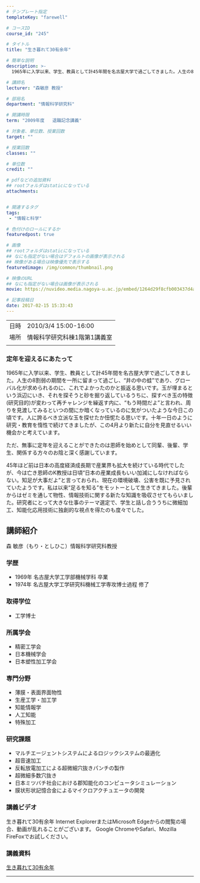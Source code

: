 ```yaml
---
# テンプレート指定
templateKey: "farewell"

# コースID
course_id: "245"

# タイトル
title: "生き暮れて30有余年"

# 簡単な説明
description: >-
  1965年に入学以来、学生、教員として計45年間を名古屋大学で過ごしてきました。人生の8割弱の期間を一所に留まって過ごし、“井の中の蛙”であり、グローバル化が求められるのに、これでよかったのかと振返る思いです。玉が埋まるという浜辺にいき、それを探そうと砂を掘り返しているうちに、探すべき玉の特徴(研究目的)が変わって再チャレンジを繰返す内に、“もう時間だよ”と言われ、周りを見渡してみるといつの間 ....

# 講師名
lecturer: "森敏彦 教授"

# 部局名
department: "情報科学研究科"

# 開講時限
term: "2009年度	退職記念講義"

# 対象者、単位数、授業回数
target: ""

# 授業回数
classes: ""

# 単位数
credit: ""

# pdfなどの追加資料
## rootフォルダはstaticになっている
attachments:


# 関連するタグ
tags:
 - "情報と科学"

# 色付けのロールにするか
featuredpost: true

# 画像
## rootフォルダはstaticになっている
## なにも指定がない場合はデフォルトの画像が表示される
## 映像がある場合は映像優先で表示する
featuredimage: /img/common/thumbnail.png

# 映像のURL
## なにも指定がない場合は画像が表示される
movie: https://nuvideo.media.nagoya-u.ac.jp/embed/1264d29f8cfb003437d4ac307214d4d468ada5e3

# 記事投稿日
date: 2017-02-15 15:33:43
---
```


|   |   |
|---|---|
| 日時 | 2010/3/4  15:00-16:00 |
| 場所 | 情報科学研究科棟1階第1講義室 |
|   |   |


### 定年を迎えるにあたって

1965年に入学以来、学生、教員として計45年間を名古屋大学で過ごしてきました。人生の8割弱の期間を一所に留まって過ごし、“井の中の蛙”であり、グローバル化が求められるのに、これでよかったのかと振返る思いです。玉が埋まるという浜辺にいき、それを探そうと砂を掘り返しているうちに、探すべき玉の特徴(研究目的)が変わって再チャレンジを繰返す内に、“もう時間だよ”と言われ、周りを見渡してみるといつの間にか暗くなっているのに気がついたような今日この頃です。人に誇るべき立派な玉を探せたか忸怩たる思いです。十年一日のように研究・教育を惰性で続けてきましたが、この4月より新たに自分を見直せるいい機会かと考えています。

ただ、無事に定年を迎えることができたのは恩師を始めとして同輩、後輩、学生、関係する方々のお陰と深く感謝しています。

45年ほど前は日本の高度経済成長期で産業界も拡大を続けている時代でしたが、今は亡き恩師のK教授は日頃“日本の産業成長もいい加減にしなければならない。知足が大事だよ”と言っておられ、現在の環境破壊、公害を既に予見されていたようです。私は以来“足るを知る”をモットーとして生きてきました。後輩からはゼミを通して物性、情報技術に関する新たな知識を吸収させてもらいました。研究者にとって大きな仕事のテーマ選定で、学生と話し合ううちに微細加工、知能化応用技術に独創的な視点を得たのも度々でした。


## 講師紹介

森 敏彦（もり・としひこ）情報科学研究科教授

### 学歴

* 1969年 名古屋大学工学部機械学科 卒業
* 1974年 名古屋大学工学研究科機械工学専攻博士過程 修了

### 取得学位

* 工学博士

### 所属学会

* 精密工学会
* 日本機械学会
* 日本塑性加工学会

### 専門分野

* 薄膜・表面界面物性
* 生産工学・加工学
* 知能情報学
* 人工知能
* 特殊加工

### 研究課題

* マルチエージェントシステムによるロジックシステムの最適化
* 超音速加工
* 反転放電加工による超微細穴抜きパンチの製作
* 超微細多数穴抜き
* 日本ミツバチ社会における郡知能化のコンピュータシミュレーション
* 膜状形状記憶合金によるマイクロアクチュエータの開発


### 講義ビデオ

生き暮れて30有余年
Internet ExplorerまたはMicrosoft Edgeからの閲覧の場合、動画が乱れることがございます。
Google ChromeやSafari、Mozilla FireFoxでお試しください。

### 講義資料

[生き暮れて30有余年](https://ocw.nagoya-u.jp/files/245/mori_slide.pdf) 

-----
